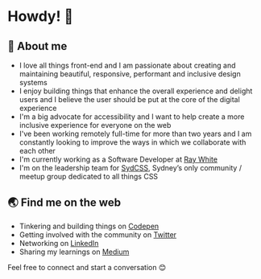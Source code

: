 # Howdy! 👋

## 📖 About me

- I love all things front-end and I am passionate about creating and maintaining beautiful, responsive, performant and inclusive design systems
- I enjoy building things that enhance the overall experience and delight users and I believe the user should be put at the core of the digital experience
- I'm a big advocate for accessibility and I want to help create a more inclusive experience for everyone on the web
- I've been working remotely full-time for more than two years and I am constantly looking to improve the ways in which we collaborate with each other
- I'm currently working as a Software Developer at [Ray White](https://www.raywhite.com/)
- I'm on the leadership team for [SydCSS](https://www.meetup.com/en-AU/SydCSS/), Sydney’s only community / meetup group dedicated to all things CSS

## 🌏 Find me on the web

- Tinkering and building things on [Codepen](https://codepen.io/GemmaStiles)
- Getting involved with the community on [Twitter](https://twitter.com/Gemma_Stiles)
- Networking on [LinkedIn](https://www.linkedin.com/in/gemmastiles/)
- Sharing my learnings on [Medium](https://medium.com/@gemma.stiles)

Feel free to connect and start a conversation 😊
